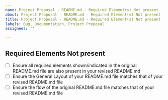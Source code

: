 ```yaml
---
name: Project Proposal - README.md - Required Element(s) Not present
about: Project Proposal - README.md - Required Element(s) Not present
title: Project Proposal - README.md - Required Element(s) Not present
labels: Bug, Documentation, Project Proposal
assignees: ''

---
```


## Required Elements Not present

- [ ] Ensure all required elements shown/indicated in the original README.md file are also present in your revised README.md
- [ ] Ensure the General Layout of your README.md file matches that of your revised README.md file
- [ ] Ensure the flow of the original README.md file matches that of your revised README.md file
